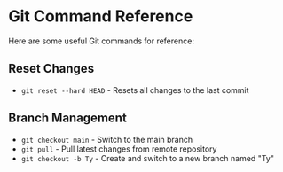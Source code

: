 # Git Command Reference

Here are some useful Git commands for reference:

## Reset Changes
- `git reset --hard HEAD` - Resets all changes to the last commit

## Branch Management
- `git checkout main` - Switch to the main branch
- `git pull` - Pull latest changes from remote repository
- `git checkout -b Ty` - Create and switch to a new branch named "Ty"
